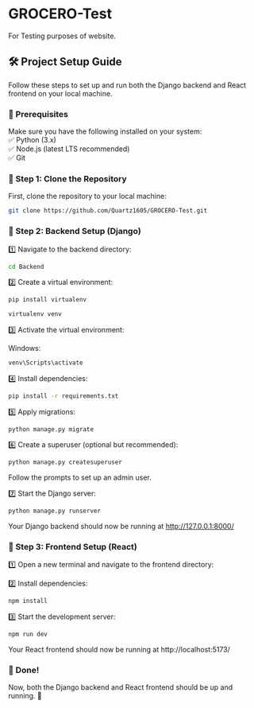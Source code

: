 # GROCERO-Test
For Testing purposes of website.
## 🛠️ Project Setup Guide
Follow these steps to set up and run both the Django backend and React frontend on your local machine.

### 📌 Prerequisites
Make sure you have the following installed on your system: <br>
✅ Python (3.x) <br>
✅ Node.js (latest LTS recommended)<br>
✅ Git<br>

### 🔹 Step 1: Clone the Repository
First, clone the repository to your local machine:

```sh
git clone https://github.com/Quartz1605/GROCERO-Test.git
```

### 🔹 Step 2: Backend Setup (Django)
1️⃣ Navigate to the backend directory:

```sh
cd Backend
```

2️⃣ Create a virtual environment:
```sh
pip install virtualenv
```
```sh
virtualenv venv
```
3️⃣ Activate the virtual environment:

Windows:
```sh
venv\Scripts\activate
```

4️⃣ Install dependencies:

```sh
pip install -r requirements.txt
```
5️⃣ Apply migrations:

```
python manage.py migrate
```
6️⃣ Create a superuser (optional but recommended):
```sh
python manage.py createsuperuser
```
Follow the prompts to set up an admin user.

7️⃣ Start the Django server:

```sh
python manage.py runserver
```
Your Django backend should now be running at http://127.0.0.1:8000/

### 🔹 Step 3: Frontend Setup (React)
1️⃣ Open a new terminal and navigate to the frontend directory:

2️⃣ Install dependencies:

```sh
npm install
```

3️⃣ Start the development server:

```sh
npm run dev
```
Your React frontend should now be running at http://localhost:5173/

### 🎯 Done! 
Now, both the Django backend and React frontend should be up and running. 🚀



